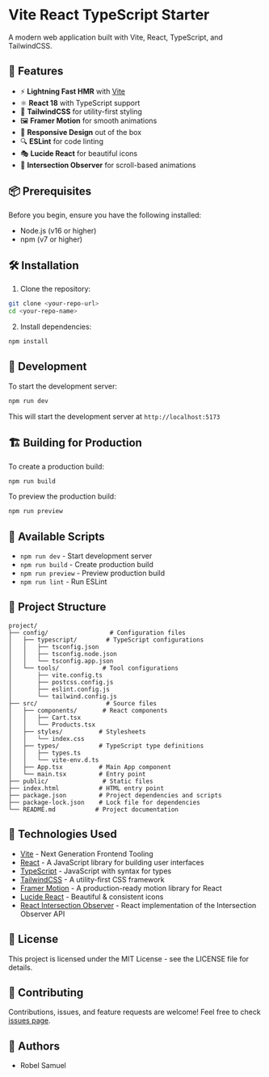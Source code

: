 # Vite React TypeScript Starter

A modern web application built with Vite, React, TypeScript, and TailwindCSS.

## 🚀 Features

- ⚡️ **Lightning Fast HMR** with [Vite](https://vitejs.dev/)
- ⚛️ **React 18** with TypeScript support
- 🎨 **TailwindCSS** for utility-first styling
- 🖼️ **Framer Motion** for smooth animations
- 📱 **Responsive Design** out of the box
- 🔍 **ESLint** for code linting
- 🎭 **Lucide React** for beautiful icons
- 🔄 **Intersection Observer** for scroll-based animations

## 📦 Prerequisites

Before you begin, ensure you have the following installed:
- Node.js (v16 or higher)
- npm (v7 or higher)

## 🛠️ Installation

1. Clone the repository:
```bash
git clone <your-repo-url>
cd <your-repo-name>
```

2. Install dependencies:
```bash
npm install
```

## 🚀 Development

To start the development server:
```bash
npm run dev
```
This will start the development server at `http://localhost:5173`

## 🏗️ Building for Production

To create a production build:
```bash
npm run build
```

To preview the production build:
```bash
npm run preview
```

## 📝 Available Scripts

- `npm run dev` - Start development server
- `npm run build` - Create production build
- `npm run preview` - Preview production build
- `npm run lint` - Run ESLint

## 🧱 Project Structure

```
project/
├── config/                 # Configuration files
│   ├── typescript/        # TypeScript configurations
│   │   ├── tsconfig.json
│   │   ├── tsconfig.node.json
│   │   └── tsconfig.app.json
│   └── tools/            # Tool configurations
│       ├── vite.config.ts
│       ├── postcss.config.js
│       ├── eslint.config.js
│       └── tailwind.config.js
├── src/                   # Source files
│   ├── components/       # React components
│   │   ├── Cart.tsx
│   │   └── Products.tsx
│   ├── styles/          # Stylesheets
│   │   └── index.css
│   ├── types/           # TypeScript type definitions
│   │   ├── types.ts
│   │   └── vite-env.d.ts
│   ├── App.tsx          # Main App component
│   └── main.tsx         # Entry point
├── public/               # Static files
├── index.html           # HTML entry point
├── package.json         # Project dependencies and scripts
├── package-lock.json    # Lock file for dependencies
└── README.md           # Project documentation
```

## 🔧 Technologies Used

- [Vite](https://vitejs.dev/) - Next Generation Frontend Tooling
- [React](https://reactjs.org/) - A JavaScript library for building user interfaces
- [TypeScript](https://www.typescriptlang.org/) - JavaScript with syntax for types
- [TailwindCSS](https://tailwindcss.com/) - A utility-first CSS framework
- [Framer Motion](https://www.framer.com/motion/) - A production-ready motion library for React
- [Lucide React](https://lucide.dev/) - Beautiful & consistent icons
- [React Intersection Observer](https://github.com/thebuilder/react-intersection-observer) - React implementation of the Intersection Observer API

## 📄 License

This project is licensed under the MIT License - see the LICENSE file for details.

## 🤝 Contributing

Contributions, issues, and feature requests are welcome! Feel free to check [issues page](your-repo-issues-url).

## 👥 Authors

- Robel Samuel
